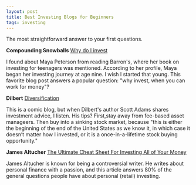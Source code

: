 ```yaml
---
layout: post
title: Best Investing Blogs for Beginners
tags: investing
---
```


The most straightforward answer to your first questions.

**Compounding Snowballs** [Why do I invest](http://compoundingsnowballs.blogspot.com/2017/06/why-do-i-invest.html) 


I found about Maya Peterson from reading Barron's, where her book on investing for teenagers was mentioned. According to her profile, Maya began her investing journey at age nine. I wish I started that young. This favorite blog post answers a popular question: "why invest, when you can work for money"?

**Dilbert** [Diversification](http://blog.dilbert.com/2008/10/15/diversification/)

This is a comic blog, but when Dilbert's author Scott Adams shares investment advice, I listen. His tips? First,stay away from fee-based asset manageers. Then buy into a sinking stock market, because "this is either the beginning of the end of the United States as we know it, in which case it doesn’t matter how I invested, or it is a once-in-a-lifetime stock buying opportunity."

**James Altucher** [The Ultimate Cheat Sheet For Investing All of Your Money](https://jamesaltucher.com/2014/04/the-ultimate-cheat-sheet-for-investing-all-of-your-money/)

James Altucher is known for being a controversial writer. He writes about personal finance with a passion, and this article answers 80% of the general questions people have about personal (retail) investing.